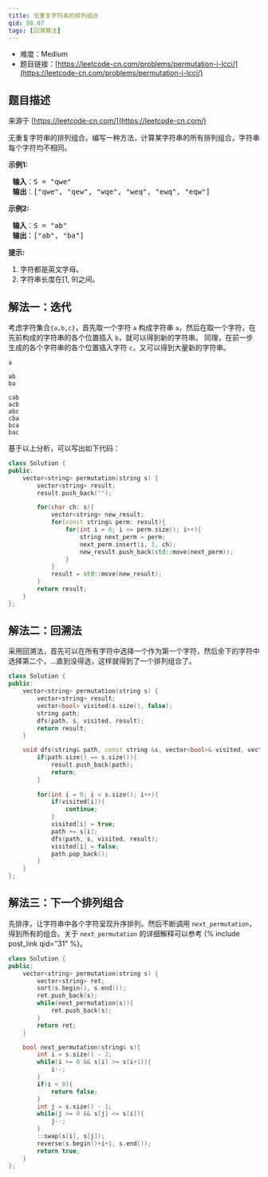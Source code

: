 ```yaml
---
title: 无重复字符串的排列组合
qid: 08.07
tags: [回溯算法]
---
```



- 难度：Medium
- 题目链接：[https://leetcode-cn.com/problems/permutation-i-lcci/](https://leetcode-cn.com/problems/permutation-i-lcci/)


## 题目描述

来源于 [https://leetcode-cn.com/](https://leetcode-cn.com/)

<p>无重复字符串的排列组合。编写一种方法，计算某字符串的所有排列组合，字符串每个字符均不相同。</p>

<p> <strong>示例1:</strong></p>

<pre>
<strong> 输入</strong>：S = "qwe"
<strong> 输出</strong>：["qwe", "qew", "wqe", "weq", "ewq", "eqw"]
</pre>

<p> <strong>示例2:</strong></p>

<pre>
<strong> 输入</strong>：S = "ab"
<strong> 输出</strong>：["ab", "ba"]
</pre>

<p> <strong>提示:</strong></p>

<ol>
<li>字符都是英文字母。</li>
<li>字符串长度在[1, 9]之间。</li>
</ol>


## 解法一：迭代


考虑字符集合`{a,b,c}`，首先取一个字符 `a` 构成字符串 `a`，然后在取一个字符，在先前构成的字符串的各个位置插入 `b`，就可以得到新的字符串。
同理，在前一步生成的各个字符串的各个位置插入字符 `c`，又可以得到大量新的字符串。


```
a

ab
ba

cab
acb
abc
cba
bca
bac
```

基于以上分析，可以写出如下代码：

```c++
class Solution {
public:
    vector<string> permutation(string s) {
        vector<string> result;
        result.push_back("");

        for(char ch: s){
            vector<string> new_result;
            for(const string& perm: result){
                for(int i = 0; i <= perm.size(); i++){
                    string next_perm = perm;
                    next_perm.insert(i, 1, ch);
                    new_result.push_back(std::move(next_perm));
                }
            }
            result = std::move(new_result);
        }
        return result;
    }
};
```


## 解法二：回溯法

采用回溯法，首先可以在所有字符中选择一个作为第一个字符，然后余下的字符中选择第二个，...直到没得选，这样就得到了一个排列组合了。

```c++
class Solution {
public:
    vector<string> permutation(string s) {
        vector<string> result;
        vector<bool> visited(s.size(), false);
        string path;
        dfs(path, s, visited, result);
        return result;
    }

    void dfs(string& path, const string &s, vector<bool>& visited, vector<string>& result){
        if(path.size() == s.size()){
            result.push_back(path);
            return;
        }
        
        for(int i = 0; i < s.size(); i++){
            if(visited[i]){
                continue;
            }
            visited[i] = true;
            path += s[i];
            dfs(path, s, visited, result);
            visited[i] = false;
            path.pop_back();
        }
    }
};
```

## 解法三：下一个排列组合

先排序，让字符串中各个字符呈现升序排列。然后不断调用 `next_permutation`，得到所有的组合。关于 `next_permutation` 的详细解释可以参考 {% include post_link qid="31" %}。


```c++
class Solution {
public:
    vector<string> permutation(string s) {
        vector<string> ret;        
        sort(s.begin(), s.end());
        ret.push_back(s);
        while(next_permutation(s)){
            ret.push_back(s);
        }
        return ret;
    }

    bool next_permutation(string& s){
        int i = s.size() - 2;
        while(i >= 0 && s[i] >= s[i+1]){
            i--;
        }
        if(i < 0){
            return false;
        }
        int j = s.size() - 1;
        while(j >= 0 && s[j] <= s[i]){
            j--;
        }
        ::swap(s[i], s[j]);
        reverse(s.begin()+i+1, s.end());
        return true;
    }
};
```
